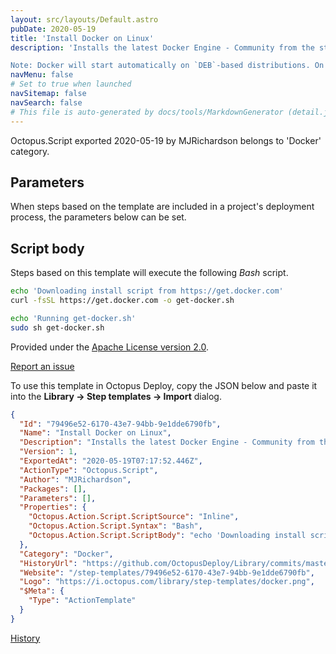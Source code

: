 ```yaml
---
layout: src/layouts/Default.astro
pubDate: 2020-05-19
title: 'Install Docker on Linux'
description: 'Installs the latest Docker Engine - Community from the stable channel, as per https://docs.docker.com/engine/install/ubuntu/#install-using-the-convenience-script

Note: Docker will start automatically on `DEB`-based distributions. On `RPM`-based distributions, you need to start it manually using the appropriate `systemctl` or `service` command. Non-root users can’t run Docker commands by default.'
navMenu: false
# Set to true when launched
navSitemap: false
navSearch: false
# This file is auto-generated by docs/tools/MarkdownGenerator (detail.js)
---
```


Octopus.Script exported 2020-05-19 by MJRichardson belongs to 'Docker' category.

## Parameters

When steps based on the template are included in a project's deployment process, the parameters below can be set.



## Script body

Steps based on this template will execute the following *Bash* script.

```bash
echo 'Downloading install script from https://get.docker.com'
curl -fsSL https://get.docker.com -o get-docker.sh

echo 'Running get-docker.sh'
sudo sh get-docker.sh
```

Provided under the [Apache License version 2.0](https://github.com/OctopusDeploy/Library/blob/master/LICENSE.txt).

[Report an issue](https://github.com/OctopusDeploy/Library/issues/new?assignees=&labels=&projects=&template=bug-report.yml&title=Issue%20with%20Install%20Docker%20on%20Linux&step-template=Install%20Docker%20on%20Linux)

<div class="get-json">

To use this template in Octopus Deploy, copy the JSON below and paste it into the **Library → Step templates → Import** dialog.

```json
{
  "Id": "79496e52-6170-43e7-94bb-9e1dde6790fb",
  "Name": "Install Docker on Linux",
  "Description": "Installs the latest Docker Engine - Community from the stable channel, as per https://docs.docker.com/engine/install/ubuntu/#install-using-the-convenience-script\n\nNote: Docker will start automatically on `DEB`-based distributions. On `RPM`-based distributions, you need to start it manually using the appropriate `systemctl` or `service` command. Non-root users can’t run Docker commands by default.",
  "Version": 1,
  "ExportedAt": "2020-05-19T07:17:52.446Z",
  "ActionType": "Octopus.Script",
  "Author": "MJRichardson",
  "Packages": [],
  "Parameters": [],
  "Properties": {
    "Octopus.Action.Script.ScriptSource": "Inline",
    "Octopus.Action.Script.Syntax": "Bash",
    "Octopus.Action.Script.ScriptBody": "echo 'Downloading install script from https://get.docker.com'\ncurl -fsSL https://get.docker.com -o get-docker.sh\n\necho 'Running get-docker.sh'\nsudo sh get-docker.sh"
  },
  "Category": "Docker",
  "HistoryUrl": "https://github.com/OctopusDeploy/Library/commits/master/step-templates//opt/buildagent/work/75443764cd38076d/step-templates/docker-install-linux.json",
  "Website": "/step-templates/79496e52-6170-43e7-94bb-9e1dde6790fb",
  "Logo": "https://i.octopus.com/library/step-templates/docker.png",
  "$Meta": {
    "Type": "ActionTemplate"
  }
}
```

[History](https://github.com/OctopusDeploy/Library/commits/master/step-templates/https://github.com/OctopusDeploy/Library/commits/master/step-templates//opt/buildagent/work/75443764cd38076d/step-templates/docker-install-linux.json)

</div>
